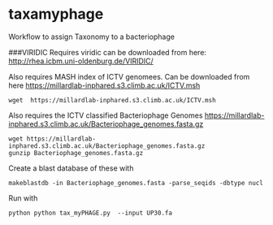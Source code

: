 # taxamyphage
Workflow to assign Taxonomy to a bacteriophage 

###VIRIDIC
Requires viridic can be downloaded from here: http://rhea.icbm.uni-oldenburg.de/VIRIDIC/  

Also requires MASH index of ICTV genomees. Can be downloaded from here https://millardlab-inphared.s3.climb.ac.uk/ICTV.msh

	wget  https://millardlab-inphared.s3.climb.ac.uk/ICTV.msh


Also requires the ICTV classified Bacteriophage Genomes https://millardlab-inphared.s3.climb.ac.uk/Bacteriophage_genomes.fasta.gz

	wget https://millardlab-inphared.s3.climb.ac.uk/Bacteriophage_genomes.fasta.gz
	gunzip Bacteriophage_genomes.fasta.gz

Create a blast database of these with 

	makeblastdb -in Bacteriophage_genomes.fasta -parse_seqids -dbtype nucl 


Run with 

	python python tax_myPHAGE.py  --input UP30.fa

